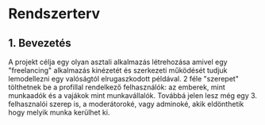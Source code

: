 # Rendszerterv

## 1. Bevezetés
A projekt célja egy olyan asztali alkalmazás létrehozása amivel egy "freelancing" alkalmazás
kinézetét és szerkezeti működését tudjuk lemodellezni egy valóságtól elrugaszkodott példával.
2 féle "szerepet" tölthetnek be a profillal rendelkező felhasználók: az emberek, mint munkaadók és a
vajákok mint munkavállalók. Továbbá jelen lesz még egy 3. felhasznalói szerep is, a moderátoroké, vagy adminoké,
akik eldönthetik hogy melyik munka kerülhet ki.
